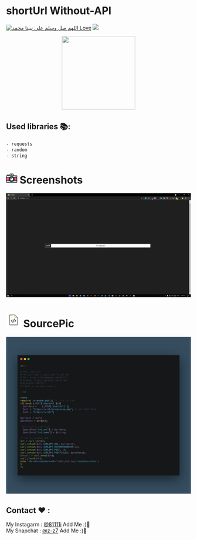 # shortUrl Without-API
[![اللهم صل وسلم على نبينا محمد Love](https://badges.frapsoft.com/os/v1/open-source.svg?v=103)](https://github.com/fzrael/)
<img src="https://img.shields.io/badge/Language-Php-red?style=for-the-badge" /> 
<div align='center'>
  <img src='https://img.icons8.com/clouds/2x/link.png' width="200" height="200"/>
</div>

## Used libraries 📚:
```pyhton
- requests
- random
- string
```

# <img src="https://github.com/fzrael/short/blob/main/img/screenshot.png" width="30" height="30"/> Screenshots
<img src="https://github.com/fzrael/shortphp/blob/main/img/gif.gif" />

# <img src="https://github.com/fzrael/short/blob/main/img/source.png" width="40" height="40"/> SourcePic
<img src="https://github.com/fzrael/shortphp/blob/main/img/srcphp.png" />



## Contact ❤ :
My Instagarm : [@81111i](https://www.instagram.com/81111i) Add Me :)🖤   
My Snapchat : [@z-z7](https://snapchat.com/add/z-z7) Add Me :)🖤
